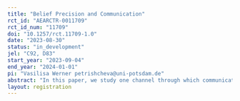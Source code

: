 ```yaml
---
title: "Belief Precision and Communication"
rct_id: "AEARCTR-0011709"
rct_id_num: "11709"
doi: "10.1257/rct.11709-1.0"
date: "2023-08-30"
status: "in_development"
jel: "C92, D83"
start_year: "2023-09-04"
end_year: "2024-01-01"
pi: "Vasilisa Werner petrishcheva@uni-potsdam.de"
abstract: "In this paper, we study one channel through which communication may facilitate cooperative behavior. In a prisoner’s dilemma experiment, we hypothesize that communication not only makes individuals more optimistic that their partner will cooperate but also increases the precision of this belief, thereby reducing strategic uncertainty. To disentangle the shift in mean beliefs from the increase in precision, we elicit beliefs and precision in an incentive-compatible two-stage procedure and in three situations: without communication, before communication, and after communication. Comparing mean beliefs without and before communication, we can estimate the mean shift. The comparison of the precision of this belief before and after communication provides our measure for a reduction of strategic uncertainty."
layout: registration
---
```


